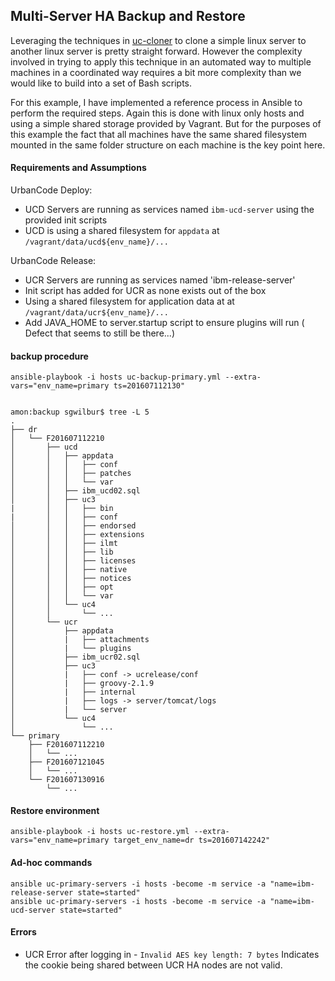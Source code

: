 
## Multi-Server HA Backup and Restore

Leveraging the techniques in [uc-cloner]() to clone a simple linux server to another linux server is pretty straight forward. However the complexity involved in trying to apply this technique in an automated way to multiple machines in a coordinated way requires a bit more complexity than we would like to build into a set of Bash scripts.

For this example, I have implemented a reference process in Ansible to perform the required steps. Again this is done with linux only hosts and using a simple shared storage provided by Vagrant. But for the purposes of this example the fact that all machines have the same shared filesystem mounted in the same folder structure on each machine is the key point here.


#### Requirements and Assumptions

UrbanCode Deploy:
 * UCD Servers are running as services named `ibm-ucd-server` using the provided init scripts
 * UCD is using a shared filesystem for `appdata` at `/vagrant/data/ucd${env_name}/...`


UrbanCode Release:
 * UCR Servers are running as services named 'ibm-release-server'
 * Init script has added for UCR as none exists out of the box
 * Using a shared filesystem for application data at at `/vagrant/data/ucr${env_name}/...`
 * Add JAVA_HOME to server.startup script to ensure plugins will run ( Defect that seems to still be there...)

#### backup procedure

    ansible-playbook -i hosts uc-backup-primary.yml --extra-vars="env_name=primary ts=201607112130"


    amon:backup sgwilbur$ tree -L 5
    .
    ├── dr
    │   └── F201607112210
    │       ├── ucd
    │       │   ├── appdata
    │       │   │   ├── conf
    │       │   │   ├── patches
    │       │   │   └── var
    │       │   ├── ibm_ucd02.sql
    │       │   ├── uc3
    |       │   │   ├── bin
    |       │   │   ├── conf
    │       │   │   ├── endorsed
    │       │   │   ├── extensions
    │       │   │   ├── ilmt
    │       │   │   ├── lib
    │       │   │   ├── licenses
    │       │   │   ├── native
    │       │   │   ├── notices
    │       │   │   ├── opt
    │       │   │   └── var
    │       │   └── uc4
    │       │       └── ...
    │       └── ucr
    │           ├── appdata
    │           |   ├── attachments
    │           |   └── plugins
    │           ├── ibm_ucr02.sql
    │           ├── uc3
    │           |   ├── conf -> ucrelease/conf
    │           |   ├── groovy-2.1.9
    │           |   ├── internal
    │           |   ├── logs -> server/tomcat/logs
    │           |   └── server
    │           └── uc4
    │               └── ...
    └── primary
        ├── F201607112210
        │   └── ...
        ├── F201607121045
        │   └── ...
        └── F201607130916
            └── ...
#### Restore environment

    ansible-playbook -i hosts uc-restore.yml --extra-vars="env_name=primary target_env_name=dr ts=201607142242"



#### Ad-hoc commands

    ansible uc-primary-servers -i hosts -become -m service -a "name=ibm-release-server state=started"
    ansible uc-primary-servers -i hosts -become -m service -a "name=ibm-ucd-server state=started"


#### Errors

 * UCR Error after logging in - `Invalid AES key length: 7 bytes`
    Indicates the cookie being shared between UCR HA nodes are not valid.

